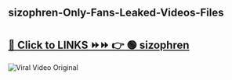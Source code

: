 
 ## sizophren-Only-Fans-Leaked-Videos-Files

# <h2><a href="https://mediaupload.pro?sizophren">🔗 Click to LINKS ⏩⏩ 👉 🟢 sizophren </a></h2>

<a href="https://mediaupload.pro?sizophren" rel="nofollow" data-target="animated-image.originalLink"><img src="https://i.ibb.co.com/xMMVF88/686577567.gif" alt="Viral Video Original" style="max-width: 100%; display: inline-block;" data-target="animated-image.originalImage"></a>